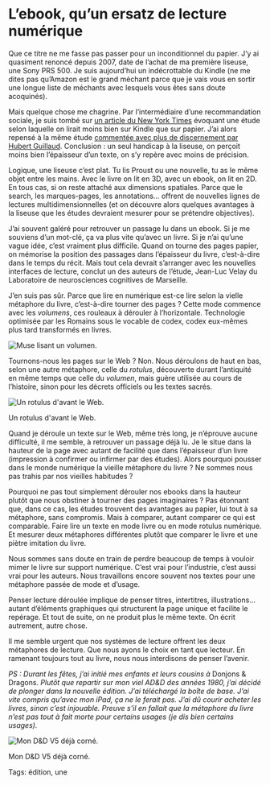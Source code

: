 # L’ebook, qu’un ersatz de lecture numérique

Que ce titre ne me fasse pas passer pour un inconditionnel du papier. J’y ai quasiment renoncé depuis 2007, date de l’achat de ma première liseuse, une Sony PRS 500. Je suis aujourd’hui un indécrottable du Kindle (ne me dites pas qu’Amazon est le grand méchant parce que je vais vous en sortir une longue liste de méchants avec lesquels vous êtes sans doute acoquinés).

Mais quelque chose me chagrine. Par l’intermédiaire d’une recommandation sociale, je suis tombé sur [un article du New York Times](http://www.nytimes.com/2014/08/14/arts/reading-literature-on-screen-a-price-for-convenience.html?) évoquant une étude selon laquelle on lirait moins bien sur Kindle que sur papier. J’ai alors repensé à la même étude [commentée avec plus de discernement par Hubert Guillaud](http://lafeuille.blog.lemonde.fr/2014/09/12/non-on-ne-memorise-pas-moins-bien-sur-kindle-que-sur-papier/). Conclusion : un seul handicap à la liseuse, on perçoit moins bien l’épaisseur d’un texte, on s’y repère avec moins de précision.

Logique, une liseuse c’est plat. Tu lis Proust ou une nouvelle, tu as le même objet entre les mains. Avec le livre on lit en 3D, avec un ebook, on lit en 2D. En tous cas, si on reste attaché aux dimensions spatiales. Parce que le search, les marques-pages, les annotations… offrent de nouvelles lignes de lectures multidimensionnelles (et on découvre alors quelques avantages à la liseuse que les études devraient mesurer pour se prétendre objectives).

J’ai souvent galéré pour retrouver un passage lu dans un ebook. Si je me souviens d’un mot-clé, ça va plus vite qu’avec un livre. Si je n’ai qu’une vague idée, c’est vraiment plus difficile. Quand on tourne des pages papier, on mémorise la position des passages dans l’épaisseur du livre, c’est-à-dire dans le temps du récit. Mais tout cela devrait s’arranger avec les nouvelles interfaces de lecture, conclut un des auteurs de l’étude, Jean-Luc Velay du Laboratoire de neurosciences cognitives de Marseille.

J’en suis pas sûr. Parce que lire en numérique est-ce lire selon la vielle métaphore du livre, c’est-à-dire tourner des pages ? Cette mode commence avec les *volumens*, ces rouleaux à dérouler à l’horizontale. Technologie optimisée par les Romains sous le vocable de codex, codex eux-mêmes plus tard transformés en livres.

![Muse lisant un volumen.](http://blog.tcrouzet.comhttps://tcrouzet.com/images_tc/2015/01/volumen-600x596.jpg)

Tournons-nous les pages sur le Web ? Non. Nous déroulons de haut en bas, selon une autre métaphore, celle du *rotulus*, découverte durant l’antiquité en même temps que celle du *volumen*, mais guère utilisée au cours de l’histoire, sinon pour les décrets officiels ou les textes sacrés.

![Un rotulus d'avant le Web.](http://blog.tcrouzet.comhttps://tcrouzet.com/images_tc/2015/01/rotulus.jpg)

Un rotulus d'avant le Web.

Quand je déroule un texte sur le Web, même très long, je n’éprouve aucune difficulté, il me semble, à retrouver un passage déjà lu. Je le situe dans la hauteur de la page avec autant de facilité que dans l’épaisseur d’un livre (impression à confirmer ou infirmer par des études). Alors pourquoi pousser dans le monde numérique la vieille métaphore du livre ? Ne sommes nous pas trahis par nos vieilles habitudes ?

Pourquoi ne pas tout simplement dérouler nos ebooks dans la hauteur plutôt que nous obstiner à tourner des pages imaginaires ? Pas étonnant que, dans ce cas, les études trouvent des avantages au papier, lui tout à sa métaphore, sans compromis. Mais à comparer, autant comparer ce qui est comparable. Faire lire un texte en mode livre ou en mode rotulus numérique. Et mesurer deux métaphores différentes plutôt que comparer le livre et une piètre imitation du livre.

Nous sommes sans doute en train de perdre beaucoup de temps à vouloir mimer le livre sur support numérique. C’est vrai pour l’industrie, c’est aussi vrai pour les auteurs. Nous travaillons encore souvent nos textes pour une métaphore passée de mode et d’usage.

Penser lecture déroulée implique de penser titres, intertitres, illustrations… autant d’éléments graphiques qui structurent la page unique et facilite le repérage. Et tout de suite, on ne produit plus le même texte. On écrit autrement, autre chose.

Il me semble urgent que nos systèmes de lecture offrent les deux métaphores de lecture. Que nous ayons le choix en tant que lecteur. En ramenant toujours tout au livre, nous nous interdisons de penser l’avenir.

*PS : Durant les fêtes, j’ai initié mes enfants et leurs cousins à* Donjons &amp; Dragons. *Plutôt que repartir sur mon viel AD&amp;D des années 1980, j’ai décidé de plonger dans la nouvelle édition. J’ai téléchargé la boîte de base. J’ai vite compris qu’avec mon iPad, ça ne le ferait pas. J’ai dû courir acheter les livres, sinon c’est injouable. Preuve s’il en fallait que la métaphore du livre n’est pas tout à fait morte pour certains usages (je dis bien certains usages).*

![Mon D&D V5 déjà corné. ](http://blog.tcrouzet.comhttps://tcrouzet.com/images_tc/2015/01/dd.jpg)

Mon D&amp;D V5 déjà corné.



Tags: édition, une
